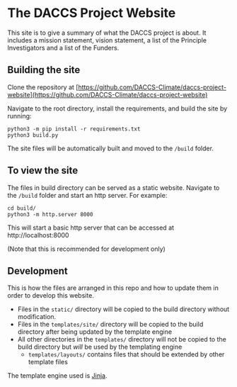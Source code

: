 # The DACCS Project Website
This site is to give a summary of what the DACCS project is about.  It includes a mission statement, vision statement, a list of the Principle Investigators and a list of the Funders.

## Building the site
Clone the repository at [https://github.com/DACCS-Climate/daccs-project-website](https://github.com/DACCS-Climate/daccs-project-website)

Navigate to the root directory, install the requirements, and build the site by running: 
```shell
python3 -m pip install -r requirements.txt
python3 build.py
```

The site files will be automatically built and moved to the `/build` folder.

## To view the site
The files in build directory can be served as a static website. Navigate to the `/build` folder and start an 
http server. For example:

```shell
cd build/
python3 -m http.server 8000
```

This will start a basic http server that can be accessed at http://localhost:8000

(Note that this is recommended for development only)

## Development

This is how the files are arranged in this repo and how to update them in order to develop this website.

- Files in the `static/` directory will be copied to the build directory without modification.
- Files in the `templates/site/` directory will be copied to the build directory after being updated by the template engine
- All other directories in the `templates/` directory will not be copied to the build directory but _will_ be used by the templating engine
  - `templates/layouts/` contains files that should be extended by other template files

The template engine used is [Jinja](https://jinja.palletsprojects.com/en/3.1.x/).
